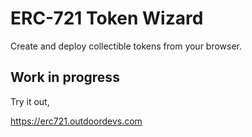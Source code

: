 # ERC-721 Token Wizard

Create and deploy collectible tokens from your browser.

## Work in progress

Try it out,

https://erc721.outdoordevs.com

